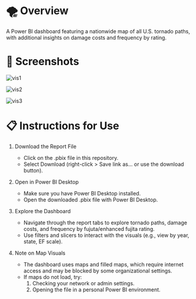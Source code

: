 # 🌪️ Overview

A Power BI dashboard featuring a nationwide map of all U.S. tornado paths, with additional insights on damage costs and frequency by rating. 

# 📸 Screenshots

![vis1](https://github.com/user-attachments/assets/bf0243b0-f3b8-461b-9c78-f4a65da78d48)

![vis2](https://github.com/user-attachments/assets/24bca3cb-77b7-4f12-b874-2bbdbc0f80b2)

![vis3](https://github.com/user-attachments/assets/965379ee-cc51-4e7b-aef5-3f0c105d50e9)


# 📋 Instructions for Use

1. Download the Report File
    - Click on the .pbix file in this repository.
    - Select Download (right-click > Save link as… or use the download button).

2. Open in Power BI Desktop
    - Make sure you have Power BI Desktop installed.
    - Open the downloaded .pbix file with Power BI Desktop.

3. Explore the Dashboard
    - Navigate through the report tabs to explore tornado paths, damage costs, and frequency by fujuta/enhanced fujita rating.
    - Use filters and slicers to interact with the visuals (e.g., view by year, state, EF scale).

4. Note on Map Visuals
    - The dashboard uses maps and filled maps, which require internet access and may be blocked by some organizational settings.
    - If maps do not load, try:
        1. Checking your network or admin settings.
        2. Opening the file in a personal Power BI environment.
